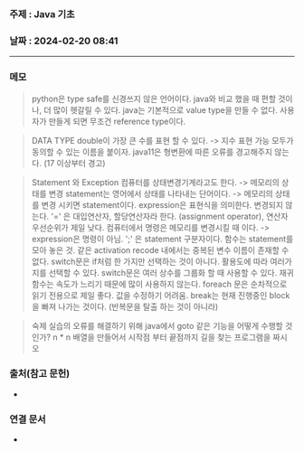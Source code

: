 ### 주제 : Java 기초

### 날짜 : 2024-02-20 08:41
----
### 메모
> python은 type safe를 신경쓰지 않은 언어이다. java와 비교 했을 때 편할 것이나, 더 많이 헷갈릴 수 있다.
> java는 기본적으로 value type을 만들 수 없다. 사용자가 만들게 되면 무조건 reference type이다.


> DATA TYPE
> double이 가장 큰 수를 표현 할 수 있다. -> 지수 표현 가능
> 모두가 동의할 수 있는 이름을 붙이자.
> java11은 형변환에 따른 오류를 경고해주지 않는다. (17 이상부터 경고)

> Statement 와 Exception
> 컴퓨터를 상태변경기계라고도 한다. -> 메모리의 상태를 변경
> statement는 영어에서 상태를 나타내는 단어이다. -> 메모리의 상태를 변경 시키면 statement이다.
> expression은 표현식을 의미한다. 변경되지 않는다.
> '=' 은 대입연산자, 할당연산자라 한다. (assignment operator), 연산자 우선순위가 제일 낮다.
> 컴퓨터에서 명령은 메모리를 변경시킬 때 이다. -> expression은 명령이 아님.
> ';' 은 statement 구분자이다.
> 함수는 statement를 모아 놓은 것.
> 같은 activation recode 내에서는 중복된 변수 이름이 존재할 수 없다.
> switch문은 if처럼 한 가지만 선택하는 것이 아니다. 활용도에 따라 여러가지를 선택할 수 있다.
> switch문은 여러 상수를 그룹화 할 때 사용할 수 있다.
> 재귀함수는 속도가 느리기 때문에 많이 사용하지 않는다.
> foreach 문은 순차적으로 읽기 전용으로 제일 좋다. 값을 수정하기 어려움.
> break는 현재 진행중인 block을 빠져 나가는 것이다. (반복문을 탈출 하는 것이 아니라)

> 숙제
> 실습의 오류를 해결하기 위해 java에서 goto 같은 기능을 어떻게 수행할 것인가?
> n * n 배열을 만들어서 시작점 부터 끝점까지 길을 찾는 프로그램을 짜시오


### 출처(참고 문헌)
- 

### 연결 문서
- 
